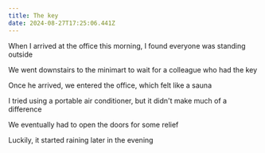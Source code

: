 ```yaml
---
title: The key
date: 2024-08-27T17:25:06.441Z
---
```


When I arrived at the office this morning, I found everyone was standing outside

We went downstairs to the minimart to wait for a colleague who had the key

Once he arrived, we entered the office, which felt like a sauna

I tried using a portable air conditioner, but it didn't make much of a difference

We eventually had to open the doors for some relief

Luckily, it started raining later in the evening
